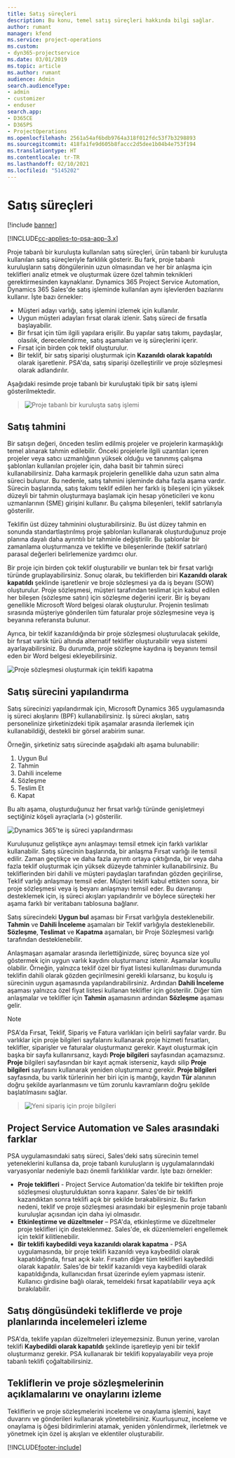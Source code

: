 ```yaml
---
title: Satış süreçleri
description: Bu konu, temel satış süreçleri hakkında bilgi sağlar.
author: rumant
manager: kfend
ms.service: project-operations
ms.custom:
- dyn365-projectservice
ms.date: 03/01/2019
ms.topic: article
ms.author: rumant
audience: Admin
search.audienceType:
- admin
- customizer
- enduser
search.app:
- D365CE
- D365PS
- ProjectOperations
ms.openlocfilehash: 2561a54af6bdb9764a318f012fdc53f7b3298893
ms.sourcegitcommit: 418fa1fe9d605b8faccc2d5dee1b04b4e753f194
ms.translationtype: HT
ms.contentlocale: tr-TR
ms.lasthandoff: 02/10/2021
ms.locfileid: "5145202"
---
```

# <a name="sales-processes"></a>Satış süreçleri

[!include [banner](../includes/psa-now-project-operations.md)]

[!INCLUDE[cc-applies-to-psa-app-3.x](../includes/cc-applies-to-psa-app-3x.md)]

Proje tabanlı bir kuruluşta kullanılan satış süreçleri, ürün tabanlı bir kuruluşta kullanılan satış süreçleriyle farklılık gösterir. Bu fark, proje tabanlı kuruluşların satış döngülerinin uzun olmasından ve her bir anlaşma için teklifleri analiz etmek ve oluşturmak üzere özel tahmin teknikleri gerektirmesinden kaynaklanır. Dynamics 365 Project Service Automation, Dynamics 365 Sales'de satış işleminde kullanılan aynı işlevlerden bazılarını kullanır. İşte bazı örnekler:

- Müşteri adayı varlığı, satış işlemini izlemek için kullanılır.
- Uygun müşteri adayları fırsat olarak izlenir. Satış süreci de fırsatla başlayabilir.
- Bir fırsat için tüm ilgili yapılara erişilir. Bu yapılar satış takımı, paydaşlar, olasılık, derecelendirme, satış aşamaları ve iş süreçlerini içerir.
- Fırsat için birden çok teklif oluşturulur.
- Bir teklif, bir satış siparişi oluşturmak için **Kazanıldı olarak kapatıldı** olarak işaretlenir. PSA'da, satış siparişi özelleştirilir ve proje sözleşmesi olarak adlandırılır.

Aşağıdaki resimde proje tabanlı bir kuruluştaki tipik bir satış işlemi gösterilmektedir.

> ![Proje tabanlı bir kuruluşta satış işlemi](media/basic-guide-1.png)

## <a name="estimating-a-sale"></a>Satış tahmini
Bir satışın değeri, önceden teslim edilmiş projeler ve projelerin karmaşıklığı temel alınarak tahmin edilebilir. Önceki projelerle ilgili uzantıları içeren projeler veya satıcı uzmanlığının yüksek olduğu ve tanınmış çalışma şablonları kullanılan projeler için, daha basit bir tahmin süreci kullanabilirsiniz. Daha karmaşık projelerin genellikle daha uzun satın alma süreci bulunur. Bu nedenle, satış tahmini işleminde daha fazla aşama vardır. Sürecin başlarında, satış takımı teklif edilen her farklı iş bileşeni için yüksek düzeyli bir tahmin oluşturmaya başlamak için hesap yöneticileri ve konu uzmanlarının (SME) girişini kullanır. Bu çalışma bileşenleri, teklif satırlarıyla gösterilir. 

Teklifin üst düzey tahminini oluşturabilirsiniz. Bu üst düzey tahmin en sonunda standartlaştırılmış proje şablonları kullanarak oluşturduğunuz proje planına dayalı daha ayrıntılı bir tahminle değiştirilir. Bu şablonlar bir zamanlama oluşturmanıza ve teklifte ve bileşenlerinde (teklif satırları) parasal değerleri belirlemenize yardımcı olur. 

Bir proje için birden çok teklif oluşturabilir ve bunları tek bir fırsat varlığı türünde gruplayabilirsiniz. Sonuç olarak, bu tekliflerden biri **Kazanıldı olarak kapatıldı** şeklinde işaretlenir ve broje sözleşmesi ya da iş beyanı (SOW) oluşturulur. Proje sözleşmesi, müşteri tarafından teslimat için kabul edilen her bileşen (sözleşme satırı) için sözleşme değerini içerir. Bir iş beyanı genellikle Microsoft Word belgesi olarak oluşturulur. Projenin teslimatı sırasında müşteriye gönderilen tüm faturalar proje sözleşmesine veya iş beyanına referansta bulunur.

Ayrıca, bir teklif kazanıldığında bir proje sözleşmesi oluşturulacak şekilde, bir fırsat varlık türü altında alternatif teklifler oluşturabilir veya sistemi ayarlayabilirsiniz. Bu durumda, proje sözleşme kaydına iş beyanını temsil eden bir Word belgesi ekleyebilirsiniz.

![Proje sözleşmesi oluşturmak için teklifi kapatma](media/basic-guide-2.png)

## <a name="configuring-the-sales-process"></a>Satış sürecini yapılandırma
Satış sürecinizi yapılandırmak için, Microsoft Dynamics 365 uygulamasında iş süreci akışlarını (BPF) kullanabilirsiniz. İş süreci akışları, satış personelinize şirketinizdeki tipik aşamalar arasında ilerlemek için kullanabildiği, destekli bir görsel arabirim sunar.

Örneğin, şirketiniz satış sürecinde aşağıdaki altı aşama bulunabilir:

1. Uygun Bul
2. Tahmin
3. Dahili inceleme
4. Sözleşme
5. Teslim Et
6. Kapat

Bu altı aşama, oluşturduğunuz her fırsat varlığı türünde genişletmeyi seçtiğiniz köşeli ayraçlarla (\>) gösterilir.

![Dynamics 365'te iş süreci yapılandırması](media/basic-guide-3.png)
 
Kuruluşunuz geliştikçe aynı anlaşmayı temsil etmek için farklı varlıklar kullanabilir. Satış sürecinin başlarında, bir anlaşma Fırsat varlığı ile temsil edilir. Zaman geçtikçe ve daha fazla ayrıntı ortaya çıktığında, bir veya daha fazla teklif oluşturmak için yüksek düzeyde tahminler kullanabilirsiniz. Bu tekliflerinden biri dahili ve müşteri paydaşları tarafından gözden geçirilirse, Teklif varlığı anlaşmayı temsil eder. Müşteri teklifi kabul ettikten sonra, bir proje sözleşmesi veya iş beyanı anlaşmayı temsil eder. Bu davranışı desteklemek için, iş süreci akışları yapılandırılır ve böylece süreçteki her aşama farklı bir veritabanı tablosuna bağlanır.

Satış sürecindeki **Uygun bul** aşaması bir Fırsat varlığıyla desteklenebilir. **Tahmin** ve **Dahili İnceleme** aşamaları bir Teklif varlığıyla desteklenebilir. **Sözleşme**, **Teslimat** ve **Kapatma** aşamaları, bir Proje Sözleşmesi varlığı tarafından desteklenebilir.

Anlaşmaşarı aşamalar arasında ilerlettiğinizde, süreç boyunca size yol göstermek için uygun varlık kaydını oluşturmanız istenir. Aşamalar koşullu olabilir. Örneğin, yalnızca teklif özel bir fiyat listesi kullanılması durumunda teklifin dahili olarak gözden geçirilmesini gerekli kılarsanız, bu koşulu iş sürecinin uygun aşamasında yapılandırabilirsiniz. Ardından **Dahili İnceleme** aşaması yalnızca özel fiyat listesi kullanan teklifler için gösterilir. Diğer tüm anlaşmalar ve teklifler için **Tahmin** aşamasının ardından **Sözleşme** aşaması gelir.

> [!NOTE]
> PSA'da Fırsat, Teklif, Sipariş ve Fatura varlıkları için belirli sayfalar vardır. Bu varlıklar için proje bilgileri sayfalarını kullanarak proje hizmeti fırsatları, teklifler, siparişler ve faturalar oluşturmanız gerekir. Kayıt oluşturmak için başka bir sayfa kullanırsanız, kaydı **Proje bilgileri** sayfasından açamazsınız. **Proje** bilgileri sayfasından bir kayıt açmak isterseniz, kaydı silip **Proje bilgileri** sayfasını kullanarak yeniden oluşturmanız gerekir. **Proje bilgileri** sayfasında, bu varlık türlerinin her biri için iş mantığı, kaydın **Tür** alanının doğru şekilde ayarlanmasını ve tüm zorunlu kavramların doğru şekilde başlatılmasını sağlar.

> ![Yeni sipariş için proje bilgileri](media/basic-guide-4.png)
 
## <a name="differences-between-project-service-automation-and-sales"></a>Project Service Automation ve Sales arasındaki farklar
PSA uygulamasındaki satış süreci, Sales'deki satış sürecinin temel yeteneklerini kullansa da, proje tabanlı kuruluşların iş uygulamalarındaki varyasyonlar nedeniyle bazı önemli farklılıklar vardır. İşte bazı örnekler:

- **Proje teklifleri** - Project Service Automation'da teklife bir tekliften proje sözleşmesi oluşturulduktan sonra kapanır. Sales'de bir teklifi kazandıktan sonra teklifi açık bir şekilde bırakabilirsiniz. Bu farkın nedeni, teklif ve proje sözleşmesi arasındaki bir eşleşmenin proje tabanlı kuruluşlar açısından için daha iyi olmasıdır. 
- **Etkinleştirme ve düzeltmeler** – PSA'da, etkinleştirme ve düzeltmeler proje teklifleri için desteklenmez. Sales'de, ek düzenlemeleri engellemek için teklif kilitlenebilir.
- **Bir teklifi kaybedildi veya kazanıldı olarak kapatma** - PSA uygulamasında, bir proje teklifi kazanıldı veya kaybedildi olarak kapatıldığında, fırsat açık kalır. Fırsatın diğer tüm teklifleri kaybedildi olarak kapatılır. Sales'de bir teklif kazanıldı veya kaybedildi olarak kapatıldığında, kullanıcıdan fırsat üzerinde eylem yapması istenir. Kullanıcı girdisine bağlı olarak, temeldeki fırsat kapatılabilir veya açık bırakılabilir.

## <a name="tracking-revisions-to-quotes-and-project-plans-in-the-sales-cycle"></a>Satış döngüsündeki tekliflerde ve proje planlarında incelemeleri izleme
PSA'da, teklife yapılan düzeltmeleri izleyemezsiniz. Bunun yerine, varolan teklifi **Kaybedildi olarak kapatıldı** şeklinde işaretleyip yeni bir teklif oluşturmanız gerekir. PSA kullanarak bir teklifi kopyalayabilir veya proje tabanlı teklifi çoğaltabilirsiniz.

## <a name="tracking-comments-and-approvals-of-quotes-and-project-contracts"></a>Tekliflerin ve proje sözleşmelerinin açıklamalarını ve onaylarını izleme
Tekliflerin ve proje sözleşmelerini inceleme ve onaylama işlemini, kayıt duvarını ve gönderileri kullanarak yönetebilirsiniz. Kuurluşunuz, inceleme ve onaylama iş öğesi bildirimlerini atamak, yeniden yönlendirmek, ilerletmek ve yönetmek için özel iş akışları ve eklentiler oluşturabilir.


[!INCLUDE[footer-include](../includes/footer-banner.md)]